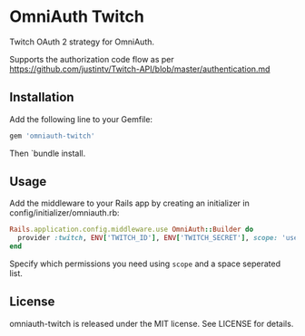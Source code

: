 # OmniAuth Twitch

Twitch OAuth 2 strategy for OmniAuth.

Supports the authorization code flow as per https://github.com/justintv/Twitch-API/blob/master/authentication.md

## Installation

Add the following line to your Gemfile:

```ruby
gem 'omniauth-twitch'
```

Then `bundle install.

## Usage

Add the middleware to your Rails app by creating an initializer in config/initializer/omniauth.rb:

```ruby
Rails.application.config.middleware.use OmniAuth::Builder do
  provider :twitch, ENV['TWITCH_ID'], ENV['TWITCH_SECRET'], scope: 'user_read'
end
```

Specify which permissions you need using `scope` and a space seperated list.

## License

omniauth-twitch is released under the MIT license. See LICENSE for details.
